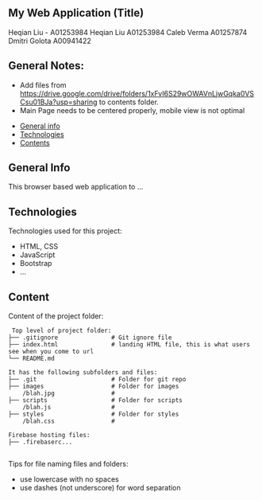 ## My Web Application (Title)
Heqian Liu - A01253984
Heqian Liu A01253984
Caleb Verma A01257874
Dmitri Golota A00941422

## General Notes:

- Add files from https://drive.google.com/drive/folders/1xFvI6S29wOWAVnLjwGqka0VSCsu01BJa?usp=sharing
    to contents folder.
- Main Page needs to be centered properly, mobile view is not optimal



* [General info](#general-info)
* [Technologies](#technologies)
* [Contents](#content)

## General Info
This browser based web application to ...

## Technologies
Technologies used for this project:
* HTML, CSS
* JavaScript
* Bootstrap 
* ...
	
## Content
Content of the project folder:

```
 Top level of project folder: 
├── .gitignore               # Git ignore file
├── index.html               # landing HTML file, this is what users see when you come to url
└── README.md

It has the following subfolders and files:
├── .git                     # Folder for git repo
├── images                   # Folder for images
    /blah.jpg                # 
├── scripts                  # Folder for scripts
    /blah.js                 # 
├── styles                   # Folder for styles
    /blah.css                # 

Firebase hosting files: 
├── .firebaserc...


```

Tips for file naming files and folders:
* use lowercase with no spaces
* use dashes (not underscore) for word separation

